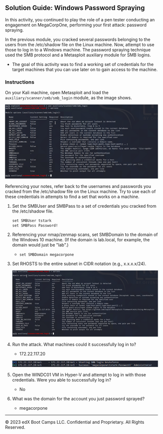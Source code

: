 ## Solution Guide: Windows Password Spraying

In this activity, you continued to play the role of a pen tester conducting an engagement on MegaCorpOne, performing your first attack: password spraying. 

In the previous module, you cracked several passwords belonging to the users from the /etc/shadow file on the Linux machine. Now, attempt to use those to log in to a Windows machine. The password spraying technique used the SMB protocol and a Metasploit auxiliary module for SMB logins.

- The goal of this activity was to find a working set of credentials for the target machines that you can use later on to gain access to the machine.

### Instructions

On your Kali machine, open Metasploit and load the `auxiliary/scanner/smb/smb_login` module, as the image shows.

![A screenshot depicts the loaded modules.](../SMBLogin.PNG)

Referencing your notes, refer back to the usernames and passwords you cracked from the /etc/shadow file on the Linux machine. Try to use each of these credentials in attempts to find a set that works on a machine. 

1. Set the SMBUser and SMBPass to a set of credentials you cracked from the /etc/shadow file. 

	```
	set SMBUser tstark
	set SMBPass Password!
	```

2. Referencing your nmap/zenmap scans, set SMBDomain to the domain of the Windows 10 machine. (If the domain is lab.local, for example, the domain would just be "lab".)

	 - `set SMBDomain megacorpone`

3. Set RHOSTS to the entire subnet in CIDR notation (e.g., x.x.x.x/24).

     ![A screenshot depicts RHOSTS set to the subnet in CIDR notation.](smboptions.PNG)

4. Run the attack. What machines could it successfully log in to?

     - 172.22.117.20
	
	  ![A screenshot depicts a successful login.](pass.PNG)

5. Open the WINDC01 VM in Hyper-V and attempt to log in with those credentials. Were you able to successfully log in?

     - No

6. What was the domain for the account you just password sprayed?

     - megacorpone

---
&copy; 2023 edX Boot Camps LLC. Confidential and Proprietary. All Rights Reserved.



